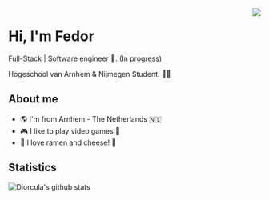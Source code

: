 <img align="right" src="https://media.giphy.com/media/eJLjiIJFNiHySBfy4O/giphy.gif">


# Hi, I'm Fedor
Full-Stack | Software engineer :robot:. (In progress)

Hogeschool van Arnhem & Nijmegen Student. :man_technologist:

## About me 
- :earth_americas: I'm from Arnhem - The Netherlands :netherlands:
- :video_game: I like to play video games :space_invader:
- :ramen: I love ramen and cheese! :cheese:

## Statistics
![Diorcula's github stats](https://github-readme-stats.vercel.app/api?username=diorcula&show_icons=true&hide_border=true)

